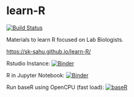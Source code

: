 # learn-R

[![Build Status](https://travis-ci.org/sk-sahu/learn-R.svg?branch=master)](https://travis-ci.org/sk-sahu/learn-R)

Materials to learn R focused on Lab Biologists.

https://sk-sahu.github.io/learn-R/

Rstudio Instance: [![Binder](http://mybinder.org/badge_logo.svg)](http://mybinder.org/v2/gh/sk-sahu/learn-R/runner?urlpath=rstudio)

R in Jupyter Notebook: [![Binder](http://mybinder.org/badge_logo.svg)](http://mybinder.org/v2/gh/sk-sahu/learn-R/runner)

Run baseR using OpenCPU (fast load): [![baseR](https://img.shields.io/badge/Run-baseR-blue)](run_baseR.html)
